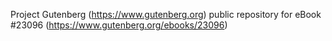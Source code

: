 Project Gutenberg (https://www.gutenberg.org) public repository for eBook #23096 (https://www.gutenberg.org/ebooks/23096)
